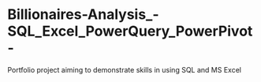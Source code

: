 # Billionaires-Analysis_-SQL_Excel_PowerQuery_PowerPivot-
Portfolio project aiming to demonstrate skills in using SQL and MS Excel

